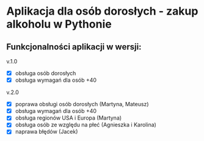 # Aplikacja dla osób dorosłych - zakup alkoholu w Pythonie

## Funkcjonalności aplikacji w wersji:

v.1.0

- [x] obsługa osób dorosłych
- [x] obsługa wymagań dla osób +40

v.2.0

- [x] poprawa obsługi osób dorosłych (Martyna, Mateusz)
- [x] obsługa wymagań dla osób +40
- [x] obsługa regionów USA i Europa (Martyna)
- [x] obsługa osób ze względu na płeć (Agnieszka i Karolina)
- [x] naprawa błędów (Jacek)
